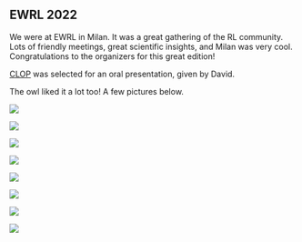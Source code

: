 ## EWRL 2022

We were at EWRL in Milan. It was a great gathering of the RL community. Lots of friendly meetings, great scientific insights, and Milan was very cool. Congratulations to the organizers for this great edition!

[CLOP](https://sureli.isae-supaero.fr/blog/2022/01/28/clop-iclr.html) was selected for an oral presentation, given by David.

The owl liked it a lot too! A few pictures below.

![](/blog/assets/ewrl2023/owl.png)

![](/blog/assets/ewrl2023/PXL_20220921_152224123.MP.jpg)

![](/blog/assets/ewrl2023/IMG20220921170800.jpg)

![](/blog/assets/ewrl2023/IMG20220919223452.jpg)

![](/blog/assets/ewrl2023/IMG_20220918_124402.jpg)

![](/blog/assets/ewrl2023/IMG_20220918_131935.jpg)

![](/blog/assets/ewrl2023/IMG_20220918_132316(1).jpg)

![](/blog/assets/ewrl2023/IMG_20220918_134159.jpg)

